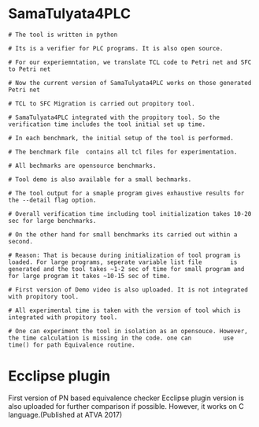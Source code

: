 # SamaTulyata4PLC

    # The tool is written in python
   
    # Its is a verifier for PLC programs. It is also open source.
   
    # For our experiemntation, we translate TCL code to Petri net and SFC to Petri net 
    
    # Now the current version of SamaTulyata4PLC works on those generated Petri net 
    
    # TCL to SFC Migration is carried out propitory tool.
    
    # SamaTulyata4PLC integrated with the propitory tool. So the verification time includes the tool initial set up time.
   
    # In each benchmark, the initial setup of the tool is performed.
    
    # The benchmark file  contains all tcl files for experimentation.
    
    # All bechmarks are opensource benchmarks. 
    
    # Tool demo is also available for a small bechmarks.
   
    # The tool output for a smaple program gives exhaustive results for the --detail flag option.
   
    # Overall verification time including tool initialization takes 10-20 sec for large benchmarks.
   
    # On the other hand for small benchmarks its carried out within a second.
    
    # Reason: That is because during initialization of tool program is loaded. For large programs, seperate variable list file        is generated and the tool takes ~1-2 sec of time for small program and for large program it takes ~10-15 sec of time. 
   
    # First version of Demo video is also uploaded. It is not integrated with propitory tool.
   
    # All experimental time is taken with the version of tool which is integrated with propitory tool. 
   
    # One can experiment the tool in isolation as an opensouce. However, the time calculation is missing in the code. one can         use time() for path Equivalence routine. 



# Ecclipse plugin
 First version of PN based equivalence checker Ecclipse plugin version is also uploaded for further comparison if possible. 
 However, it works on C language.(Published at ATVA 2017)

 
  
